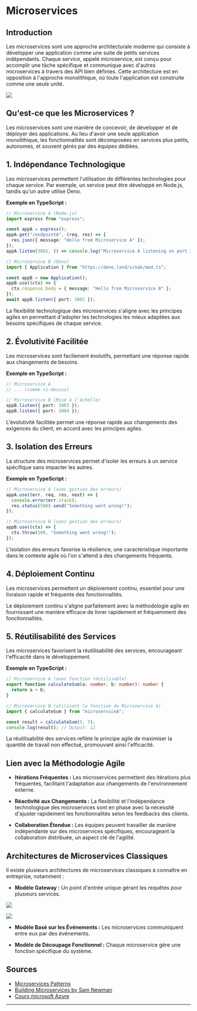 # Microservices

## Introduction

Les microservices sont une approche architecturale moderne qui consiste à développer une application comme une suite de petits services indépendants. Chaque service, appelé microservice, est conçu pour accomplir une tâche spécifique et communique avec d'autres microservices à travers des API bien définies. Cette architecture est en opposition à l'approche monolithique, où toute l'application est construite comme une seule unité.

![](https://learn.microsoft.com/en-us/dotnet/architecture/microservices/architect-microservice-container-applications/media/direct-client-to-microservice-communication.png)

## Qu'est-ce que les Microservices ?

Les microservices sont une manière de concevoir, de développer et de déployer des applications. Au lieu d'avoir une seule application monolithique, les fonctionnalités sont décomposées en services plus petits, autonomes, et souvent gérés par des équipes dédiées.

## 1. **Indépendance Technologique**

Les microservices permettent l'utilisation de différentes technologies pour chaque service. Par exemple, un service peut être développé en Node.js, tandis qu'un autre utilise Deno.

**Exemple en TypeScript :**

```typescript
// Microservice A (Node.js)
import express from "express";

const appA = express();
appA.get("/endpointA", (req, res) => {
  res.json({ message: "Hello from Microservice A" });
});
appA.listen(3001, () => console.log("Microservice A listening on port 3001"));

// Microservice B (Deno)
import { Application } from "https://deno.land/x/oak/mod.ts";

const appB = new Application();
appB.use((ctx) => {
  ctx.response.body = { message: "Hello from Microservice B" };
});
await appB.listen({ port: 3002 });
```

La flexibilité technologique des microservices s'aligne avec les principes agiles en permettant d'adopter les technologies les mieux adaptées aux besoins spécifiques de chaque service.

## 2. **Évolutivité Facilitée**

Les microservices sont facilement évolutifs, permettant une réponse rapide aux changements de besoins.

**Exemple en TypeScript :**

```typescript
// Microservice A
// ... (comme ci-dessus)

// Microservice B (Mise à l'échelle)
appB.listen({ port: 3003 });
appB.listen({ port: 3004 });
```

L'évolutivité facilitée permet une réponse rapide aux changements des exigences du client, en accord avec les principes agiles.

## 3. **Isolation des Erreurs**

La structure des microservices permet d'isoler les erreurs à un service spécifique sans impacter les autres.

**Exemple en TypeScript :**

```typescript
// Microservice A (avec gestion des erreurs)
appA.use((err, req, res, next) => {
  console.error(err.stack);
  res.status(500).send("Something went wrong!");
});

// Microservice B (sans gestion des erreurs)
appB.use((ctx) => {
  ctx.throw(500, "Something went wrong!");
});
```

L'isolation des erreurs favorise la résilience, une caractéristique importante dans le contexte agile où l'on s'attend à des changements fréquents.

## 4. **Déploiement Continu**

Les microservices permettent un déploiement continu, essentiel pour une livraison rapide et fréquente des fonctionnalités.

Le déploiement continu s'aligne parfaitement avec la méthodologie agile en fournissant une manière efficace de livrer rapidement et fréquemment des fonctionnalités.

## 5. **Réutilisabilité des Services**

Les microservices favorisent la réutilisabilité des services, encourageant l'efficacité dans le développement.

**Exemple en TypeScript :**

```typescript
// Microservice A (avec fonction réutilisable)
export function calculateSum(a: number, b: number): number {
  return a + b;
}

// Microservice B (utilisant la fonction de Microservice A)
import { calculateSum } from "microserviceA";

const result = calculateSum(5, 7);
console.log(result); // Output: 12
```

La réutilisabilité des services reflète le principe agile de maximiser la quantité de travail non effectué, promouvant ainsi l'efficacité.

## Lien avec la Méthodologie Agile

- **Itérations Fréquentes :** Les microservices permettent des itérations plus fréquentes, facilitant l'adaptation aux changements de l'environnement externe.

- **Réactivité aux Changements :** La flexibilité et l'indépendance technologique des microservices sont en phase avec la nécessité d'ajuster rapidement les fonctionnalités selon les feedbacks des clients.

- **Collaboration Étendue :** Les équipes peuvent travailler de manière indépendante sur des microservices spécifiques, encourageant la collaboration distribuée, un aspect clé de l'agilité.

## Architectures de Microservices Classiques

Il existe plusieurs architectures de microservices classiques à connaître en entreprise, notamment :

- **Modèle Gateway :** Un point d'entrée unique gérant les requêtes pour plusieurs services.

![](https://learn.microsoft.com/en-us/dotnet/architecture/microservices/architect-microservice-container-applications/media/direct-client-to-microservice-communication-versus-the-api-gateway-pattern/custom-service-api-gateway.png)

![](https://learn.microsoft.com/en-us/dotnet/architecture/microservices/architect-microservice-container-applications/media/direct-client-to-microservice-communication-versus-the-api-gateway-pattern/multiple-custom-api-gateways.png)

- **Modèle Basé sur les Événements :** Les microservices communiquent entre eux par des événements.

- **Modèle de Découpage Fonctionnel :** Chaque microservice gère une fonction spécifique du système.

## Sources

- [Microservices Patterns](https://www.microservices.io/)
- [Building Microservices by Sam Newman](https://samnewman.io/books/building-microservices/)
- [Cours microsoft Azure](https://learn.microsoft.com/en-us/dotnet/architecture/microservices/architect-microservice-container-applications/direct-client-to-microservice-communication-versus-the-api-gateway-pattern)

---
